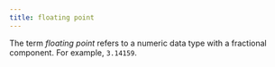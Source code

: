 ```yaml
---
title: floating point
---
```


The term _floating point_ refers to a numeric data type with a fractional component. For example, `3.14159`.
